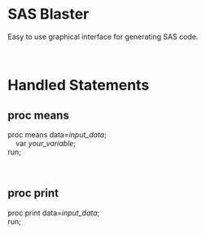 # SAS Blaster

Easy to use graphical interface for generating SAS code.

<br>


# Handled Statements

## proc means

proc means data=*input_data*; <br/>
&nbsp;&nbsp;&nbsp;&nbsp;var *your_variable*; <br/>
run; <br/>

<br>

## proc print

proc print data=*input_data*; <br/>
run; <br/>